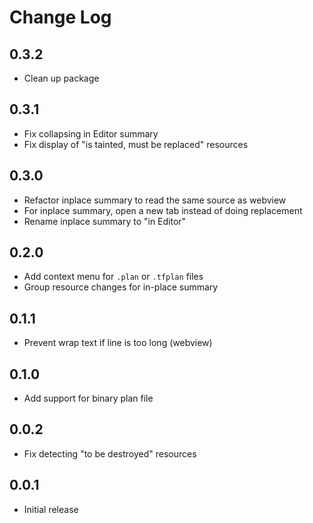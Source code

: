 # Change Log

## 0.3.2

- Clean up package

## 0.3.1

- Fix collapsing in Editor summary
- Fix display of "is tainted, must be replaced" resources

## 0.3.0

- Refactor inplace summary to read the same source as webview
- For inplace summary, open a new tab instead of doing replacement
- Rename inplace summary to "in Editor"

## 0.2.0

- Add context menu for `.plan` or `.tfplan` files
- Group resource changes for in-place summary

## 0.1.1

- Prevent wrap text if line is too long (webview)

## 0.1.0

- Add support for binary plan file

## 0.0.2

- Fix detecting "to be destroyed" resources

## 0.0.1

- Initial release
